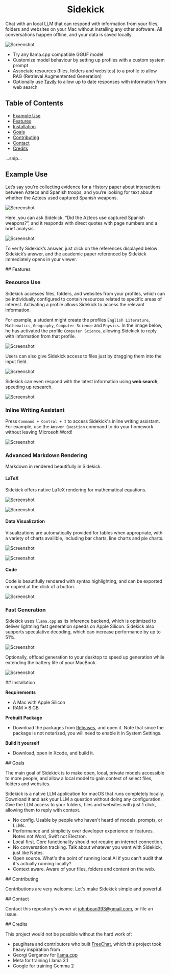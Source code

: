<h1 align="center">Sidekick</h1>

Chat with an local LLM that can respond with information from your files, folders and websites on your Mac without installing any other software. All conversations happen offline, and your data is saved locally.

![Screenshot](https://raw.githubusercontent.com/johnbean393/Sidekick/refs/heads/main/README%20Images/demoScreenshot.png)

- Try any llama.cpp compatible GGUF model
- Customize model behaviour by setting up profiles with a custom system prompt
- Associate resources (files, folders and websites) to a profile to allow RAG (Retrieval Augmentented Generation)
- Optionally use [Tavily](https://tavily.com/) to allow up to date responses with information from web search

## Table of Contents  
- [Example Use](#example_use)  
- [Features](#features)
- [Installation](#installation)
- [Goals](#goals)
- [Contributing](#contributing)
- [Contact](#contact)
- [Credits](#credits)  

...snip...
<a name="example_use"/>
## Example Use

Let’s say you're collecting evidence for a History paper about interactions between Aztecs and Spanish troops, and you’re looking for text about whether the Aztecs used captured Spanish weapons.

![Screenshot](https://raw.githubusercontent.com/johnbean393/Sidekick/refs/heads/main/README%20Images/demoHistoryScreenshot.png)

Here, you can ask Sidekick, “Did the Aztecs use captured Spanish weapons?”, and it responds with direct quotes with page numbers and a brief analysis.

![Screenshot](https://raw.githubusercontent.com/johnbean393/Sidekick/refs/heads/main/README%20Images/demoHistorySource.png)

To verify Sidekick’s answer, just click on the references displayed below Sidekick’s answer, and the academic paper referenced by Sidekick immediately opens in your viewer.

<a name="features"/>
## Features

### Resource Use

Sidekick accesses files, folders, and websites from your profiles, which can be individually configured to contain resources related to specific areas of interest. Activating a profile allows Sidekick to access the relevant information.

For example, a student might create the profiles `English Literature`, `Mathematics`, `Geography`, `Computer Science` and `Physics`. In the image below, he has activated the profile `Computer Science`, allowing Sidekick to reply with information from that profile.

![Screenshot](https://raw.githubusercontent.com/johnbean393/Sidekick/refs/heads/main/README%20Images/demoProfileUse.png)

Users can also give Sidekick access to files just by dragging them into the input field.

![Screenshot](https://raw.githubusercontent.com/johnbean393/Sidekick/refs/heads/main/README%20Images/demoTemporaryResource.png)

Sidekick can even respond with the latest information using **web search**, speeding up research.

![Screenshot](https://raw.githubusercontent.com/johnbean393/Sidekick/refs/heads/main/README%20Images/webSearch.png)

### Inline Writing Assistant

Press `Command + Control + I` to access Sidekick's inline writing assistant. For example, use the `Answer Question` command to do your homework without leaving Microsoft Word!

![Screenshot](https://raw.githubusercontent.com/johnbean393/Sidekick/refs/heads/main/README%20Images/inlineWritingAssistant.png)

### Advanced Markdown Rendering

Markdown in rendered beautifully in Sidekick.

#### LaTeX

Sidekick offers native LaTeX rendering for mathematical equations.

![Screenshot](https://raw.githubusercontent.com/johnbean393/Sidekick/refs/heads/main/README%20Images/latexRendering1.png)

![Screenshot](https://raw.githubusercontent.com/johnbean393/Sidekick/refs/heads/main/README%20Images/latexRendering2.png)

#### Data Visualization

Visualizations are automatically provided for tables when appropriate, with a variety of charts availible, including bar charts, line charts and pie charts.

![Screenshot](https://raw.githubusercontent.com/johnbean393/Sidekick/refs/heads/main/README%20Images/dataVisualization1.png)

![Screenshot](https://raw.githubusercontent.com/johnbean393/Sidekick/refs/heads/main/README%20Images/dataVisualization2.png)

#### Code

Code is beautifully rendered with syntax highlighting, and can be exported or copied at the click of a button.

![Screenshot](https://raw.githubusercontent.com/johnbean393/Sidekick/refs/heads/main/README%20Images/codeExport.png)

### Fast Generation

Sidekick uses `llama.cpp` as its inference backend, which is optimized to deliver lightning fast generation speeds on Apple Silicon. Sidekick also supports speculative decoding, which can increase performance by up to 51%.

![Screenshot](https://raw.githubusercontent.com/johnbean393/Sidekick/refs/heads/main/README%20Images/speculativeDecodingSupport.png)

Optionally, offload generation to your desktop to speed up generation while extending the battery life of your MacBook.

![Screenshot](https://raw.githubusercontent.com/johnbean393/Sidekick/refs/heads/main/README%20Images/serverUse.png)

<a name="installation"/>
## Installation

**Requirements**
- A Mac with Apple Silicon
- RAM ≥ 8 GB

**Prebuilt Package**
- Download the packages from [Releases](https://github.com/johnbean393/Sidekick/releases/), and open it. Note that since the package is not notarized, you will need to enable it in System Settings. 

**Build it yourself**
- Download, open in Xcode, and build it.

<a name="goals"/>
## Goals

The main goal of Sidekick is to make open, local, private models accessible to more people, and allow a local model to gain context of select files, folders and websites.

Sidekick is a native LLM application for macOS that runs completely locally. Download it and ask your LLM a question without doing any configuration. Give the LLM access to your folders, files and websites with just 1 click, allowing them to reply with context.

- No config. Usable by people who haven't heard of models, prompts, or LLMs.
- Performance and simplicity over developer experience or features. Notes not Word, Swift not Electron.
- Local first. Core functionality should not require an internet connection.
- No conversation tracking. Talk about whatever you want with Sidekick, just like Notes.
- Open source. What's the point of running local AI if you can't audit that it's actually running locally?
- Context aware. Aware of your files, folders and content on the web. 

<a name="contributing"/>
## Contributing

Contributions are very welcome. Let's make Sidekick simple and powerful.

<a name="contact"/>
## Contact

Contact this repository's owner at johnbean393@gmail.com, or file an issue.

<a name="credits"/>
## Credits

This project would not be possible without the hard work of:

- psugihara and contributors who built [FreeChat](https://github.com/psugihara/FreeChat), which this project took heavy inspiration from
- Georgi Gerganov for [llama.cpp](https://github.com/ggerganov/llama.cpp)
- Meta for training Llama 3.1
- Google for training Gemma 2
